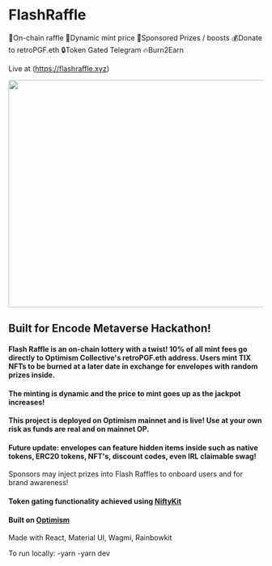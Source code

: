 # FlashRaffle
🎫On-chain raffle
🧨Dynamic mint price
🎁Sponsored Prizes / boosts
💰Donate to retroPGF.eth
🔒Token Gated Telegram
🔥Burn2Earn

Live at (https://flashraffle.xyz)

<img src="https://bafybeieozzvcwxxhtovk2quzp3mr5fee3wctw4yzovt5wnrzh6uydd33im.ipfs.nftstorage.link/" width="800" height="450" />




## Built for Encode Metaverse Hackathon!

#### Flash Raffle is an on-chain lottery with a twist!  10% of all mint fees go directly to Optimism Collective's retroPGF.eth address. Users mint TIX NFTs to be burned at a later date in exchange for envelopes with random prizes inside.

#### The minting is dynamic and the price to mint goes up as the jackpot increases!

#### This project is deployed on Optimism mainnet and is live!  Use at your own risk as funds are real and on mainnet OP.

#### Future update: envelopes can feature hidden items inside such as native tokens, ERC20 tokens, NFT's, discount codes, even IRL claimable swag!
Sponsors may inject prizes into Flash Raffles to onboard users and for brand awareness!

#### Token gating functionality achieved using [NiftyKit](https://app.niftykit.com)

#### Built on [Optimism](https://www.optimism.io/)

Made with React, Material UI, Wagmi, Rainbowkit

To run locally: 
-yarn
-yarn dev
